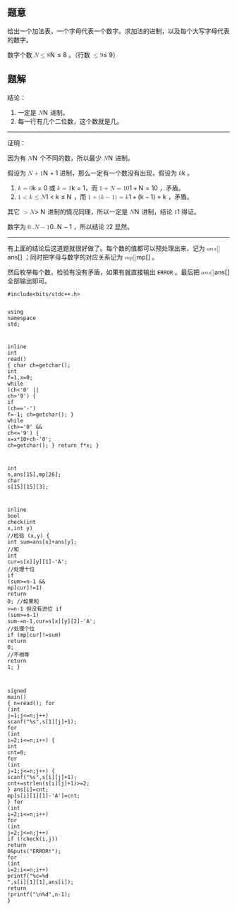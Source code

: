 <h2>题意</h2>
<p>给出一个加法表，一个字母代表一个数字。求加法的进制，以及每个大写字母代表的数字。</p>
<p>数字个数 <span><span class="katex"><span class="katex-mathml"><math xmlns="http://www.w3.org/1998/Math/MathML"><semantics><mrow><mi>N</mi><mo>≤</mo><mn>8</mn></mrow><annotation encoding="application/x-tex">N\le 8</annotation></semantics></math></span><span class="katex-html" aria-hidden="true"><span class="base"><span class="strut" style="height:0.8193em;vertical-align:-0.13597em;"></span><span class="mord mathnormal" style="margin-right:0.10903em;">N</span><span class="mspace" style="margin-right:0.2777777777777778em;"></span><span class="mrel">≤</span><span class="mspace" style="margin-right:0.2777777777777778em;"></span></span><span class="base"><span class="strut" style="height:0.64444em;vertical-align:0em;"></span><span class="mord">8</span></span></span></span></span> 。（行数 <span><span class="katex"><span class="katex-mathml"><math xmlns="http://www.w3.org/1998/Math/MathML"><semantics><mrow><mo>≤</mo><mn>9</mn></mrow><annotation encoding="application/x-tex">\le 9</annotation></semantics></math></span><span class="katex-html" aria-hidden="true"><span class="base"><span class="strut" style="height:0.7719400000000001em;vertical-align:-0.13597em;"></span><span class="mrel">≤</span><span class="mspace" style="margin-right:0.2777777777777778em;"></span></span><span class="base"><span class="strut" style="height:0.64444em;vertical-align:0em;"></span><span class="mord">9</span></span></span></span></span>）</p>
<h2>题解</h2>
<p>结论：</p>
<ol>
<li>一定是 <span><span class="katex"><span class="katex-mathml"><math xmlns="http://www.w3.org/1998/Math/MathML"><semantics><mrow><mi>N</mi></mrow><annotation encoding="application/x-tex">N</annotation></semantics></math></span><span class="katex-html" aria-hidden="true"><span class="base"><span class="strut" style="height:0.68333em;vertical-align:0em;"></span><span class="mord mathnormal" style="margin-right:0.10903em;">N</span></span></span></span></span> 进制。</li>
<li>每一行有几个二位数，这个数就是几。</li>
</ol>
<hr>
<p>证明：</p>
<p>因为有 <span><span class="katex"><span class="katex-mathml"><math xmlns="http://www.w3.org/1998/Math/MathML"><semantics><mrow><mi>N</mi></mrow><annotation encoding="application/x-tex">N</annotation></semantics></math></span><span class="katex-html" aria-hidden="true"><span class="base"><span class="strut" style="height:0.68333em;vertical-align:0em;"></span><span class="mord mathnormal" style="margin-right:0.10903em;">N</span></span></span></span></span> 个不同的数，所以最少 <span><span class="katex"><span class="katex-mathml"><math xmlns="http://www.w3.org/1998/Math/MathML"><semantics><mrow><mi>N</mi></mrow><annotation encoding="application/x-tex">N</annotation></semantics></math></span><span class="katex-html" aria-hidden="true"><span class="base"><span class="strut" style="height:0.68333em;vertical-align:0em;"></span><span class="mord mathnormal" style="margin-right:0.10903em;">N</span></span></span></span></span> 进制。</p>
<p>假设为 <span><span class="katex"><span class="katex-mathml"><math xmlns="http://www.w3.org/1998/Math/MathML"><semantics><mrow><mi>N</mi><mo>+</mo><mn>1</mn></mrow><annotation encoding="application/x-tex">N+1</annotation></semantics></math></span><span class="katex-html" aria-hidden="true"><span class="base"><span class="strut" style="height:0.76666em;vertical-align:-0.08333em;"></span><span class="mord mathnormal" style="margin-right:0.10903em;">N</span><span class="mspace" style="margin-right:0.2222222222222222em;"></span><span class="mbin">+</span><span class="mspace" style="margin-right:0.2222222222222222em;"></span></span><span class="base"><span class="strut" style="height:0.64444em;vertical-align:0em;"></span><span class="mord">1</span></span></span></span></span> 进制，那么一定有一个数没有出现，假设为 <span><span class="katex"><span class="katex-mathml"><math xmlns="http://www.w3.org/1998/Math/MathML"><semantics><mrow><mi>k</mi></mrow><annotation encoding="application/x-tex">k</annotation></semantics></math></span><span class="katex-html" aria-hidden="true"><span class="base"><span class="strut" style="height:0.69444em;vertical-align:0em;"></span><span class="mord mathnormal" style="margin-right:0.03148em;">k</span></span></span></span></span> 。</p>
<ol>
<li><span><span class="katex"><span class="katex-mathml"><math xmlns="http://www.w3.org/1998/Math/MathML"><semantics><mrow><mi>k</mi><mo>=</mo><mn>0</mn></mrow><annotation encoding="application/x-tex">k=0</annotation></semantics></math></span><span class="katex-html" aria-hidden="true"><span class="base"><span class="strut" style="height:0.69444em;vertical-align:0em;"></span><span class="mord mathnormal" style="margin-right:0.03148em;">k</span><span class="mspace" style="margin-right:0.2777777777777778em;"></span><span class="mrel">=</span><span class="mspace" style="margin-right:0.2777777777777778em;"></span></span><span class="base"><span class="strut" style="height:0.64444em;vertical-align:0em;"></span><span class="mord">0</span></span></span></span></span> 或 <span><span class="katex"><span class="katex-mathml"><math xmlns="http://www.w3.org/1998/Math/MathML"><semantics><mrow><mi>k</mi><mo>=</mo><mn>1</mn></mrow><annotation encoding="application/x-tex">k=1</annotation></semantics></math></span><span class="katex-html" aria-hidden="true"><span class="base"><span class="strut" style="height:0.69444em;vertical-align:0em;"></span><span class="mord mathnormal" style="margin-right:0.03148em;">k</span><span class="mspace" style="margin-right:0.2777777777777778em;"></span><span class="mrel">=</span><span class="mspace" style="margin-right:0.2777777777777778em;"></span></span><span class="base"><span class="strut" style="height:0.64444em;vertical-align:0em;"></span><span class="mord">1</span></span></span></span></span>，而 <span><span class="katex"><span class="katex-mathml"><math xmlns="http://www.w3.org/1998/Math/MathML"><semantics><mrow><mn>1</mn><mo>+</mo><mi>N</mi><mo>=</mo><mn>10</mn></mrow><annotation encoding="application/x-tex">1+N=10</annotation></semantics></math></span><span class="katex-html" aria-hidden="true"><span class="base"><span class="strut" style="height:0.72777em;vertical-align:-0.08333em;"></span><span class="mord">1</span><span class="mspace" style="margin-right:0.2222222222222222em;"></span><span class="mbin">+</span><span class="mspace" style="margin-right:0.2222222222222222em;"></span></span><span class="base"><span class="strut" style="height:0.68333em;vertical-align:0em;"></span><span class="mord mathnormal" style="margin-right:0.10903em;">N</span><span class="mspace" style="margin-right:0.2777777777777778em;"></span><span class="mrel">=</span><span class="mspace" style="margin-right:0.2777777777777778em;"></span></span><span class="base"><span class="strut" style="height:0.64444em;vertical-align:0em;"></span><span class="mord">1</span><span class="mord">0</span></span></span></span></span> ，矛盾。</li>
<li><span><span class="katex"><span class="katex-mathml"><math xmlns="http://www.w3.org/1998/Math/MathML"><semantics><mrow><mn>1</mn><mo>&lt;</mo><mi>k</mi><mo>≤</mo><mi>N</mi></mrow><annotation encoding="application/x-tex">1 &lt; k \le N</annotation></semantics></math></span><span class="katex-html" aria-hidden="true"><span class="base"><span class="strut" style="height:0.68354em;vertical-align:-0.0391em;"></span><span class="mord">1</span><span class="mspace" style="margin-right:0.2777777777777778em;"></span><span class="mrel">&lt;</span><span class="mspace" style="margin-right:0.2777777777777778em;"></span></span><span class="base"><span class="strut" style="height:0.83041em;vertical-align:-0.13597em;"></span><span class="mord mathnormal" style="margin-right:0.03148em;">k</span><span class="mspace" style="margin-right:0.2777777777777778em;"></span><span class="mrel">≤</span><span class="mspace" style="margin-right:0.2777777777777778em;"></span></span><span class="base"><span class="strut" style="height:0.68333em;vertical-align:0em;"></span><span class="mord mathnormal" style="margin-right:0.10903em;">N</span></span></span></span></span> ，而 <span><span class="katex"><span class="katex-mathml"><math xmlns="http://www.w3.org/1998/Math/MathML"><semantics><mrow><mn>1</mn><mo>+</mo><mo stretchy="false">(</mo><mi>k</mi><mo>−</mo><mn>1</mn><mo stretchy="false">)</mo><mo>=</mo><mi>k</mi></mrow><annotation encoding="application/x-tex">1+(k-1)=k</annotation></semantics></math></span><span class="katex-html" aria-hidden="true"><span class="base"><span class="strut" style="height:0.72777em;vertical-align:-0.08333em;"></span><span class="mord">1</span><span class="mspace" style="margin-right:0.2222222222222222em;"></span><span class="mbin">+</span><span class="mspace" style="margin-right:0.2222222222222222em;"></span></span><span class="base"><span class="strut" style="height:1em;vertical-align:-0.25em;"></span><span class="mopen">(</span><span class="mord mathnormal" style="margin-right:0.03148em;">k</span><span class="mspace" style="margin-right:0.2222222222222222em;"></span><span class="mbin">−</span><span class="mspace" style="margin-right:0.2222222222222222em;"></span></span><span class="base"><span class="strut" style="height:1em;vertical-align:-0.25em;"></span><span class="mord">1</span><span class="mclose">)</span><span class="mspace" style="margin-right:0.2777777777777778em;"></span><span class="mrel">=</span><span class="mspace" style="margin-right:0.2777777777777778em;"></span></span><span class="base"><span class="strut" style="height:0.69444em;vertical-align:0em;"></span><span class="mord mathnormal" style="margin-right:0.03148em;">k</span></span></span></span></span> ，矛盾。</li>
</ol>
<p>其它 <span><span class="katex"><span class="katex-mathml"><math xmlns="http://www.w3.org/1998/Math/MathML"><semantics><mrow><mo>&gt;</mo><mi>N</mi></mrow><annotation encoding="application/x-tex">&gt; N</annotation></semantics></math></span><span class="katex-html" aria-hidden="true"><span class="base"><span class="strut" style="height:0.5782em;vertical-align:-0.0391em;"></span><span class="mrel">&gt;</span><span class="mspace" style="margin-right:0.2777777777777778em;"></span></span><span class="base"><span class="strut" style="height:0.68333em;vertical-align:0em;"></span><span class="mord mathnormal" style="margin-right:0.10903em;">N</span></span></span></span></span> 进制的情况同理，所以一定是 <span><span class="katex"><span class="katex-mathml"><math xmlns="http://www.w3.org/1998/Math/MathML"><semantics><mrow><mi>N</mi></mrow><annotation encoding="application/x-tex">N</annotation></semantics></math></span><span class="katex-html" aria-hidden="true"><span class="base"><span class="strut" style="height:0.68333em;vertical-align:0em;"></span><span class="mord mathnormal" style="margin-right:0.10903em;">N</span></span></span></span></span> 进制，结论 <span><span class="katex"><span class="katex-mathml"><math xmlns="http://www.w3.org/1998/Math/MathML"><semantics><mrow><mn>1</mn></mrow><annotation encoding="application/x-tex">1</annotation></semantics></math></span><span class="katex-html" aria-hidden="true"><span class="base"><span class="strut" style="height:0.64444em;vertical-align:0em;"></span><span class="mord">1</span></span></span></span></span> 得证。</p>
<p>数字为 <span><span class="katex"><span class="katex-mathml"><math xmlns="http://www.w3.org/1998/Math/MathML"><semantics><mrow><mn>0..</mn><mi>N</mi><mo>−</mo><mn>1</mn></mrow><annotation encoding="application/x-tex">0..N-1</annotation></semantics></math></span><span class="katex-html" aria-hidden="true"><span class="base"><span class="strut" style="height:0.76666em;vertical-align:-0.08333em;"></span><span class="mord">0</span><span class="mord">.</span><span class="mord">.</span><span class="mord mathnormal" style="margin-right:0.10903em;">N</span><span class="mspace" style="margin-right:0.2222222222222222em;"></span><span class="mbin">−</span><span class="mspace" style="margin-right:0.2222222222222222em;"></span></span><span class="base"><span class="strut" style="height:0.64444em;vertical-align:0em;"></span><span class="mord">1</span></span></span></span></span> ，所以结论 <span><span class="katex"><span class="katex-mathml"><math xmlns="http://www.w3.org/1998/Math/MathML"><semantics><mrow><mn>2</mn></mrow><annotation encoding="application/x-tex">2</annotation></semantics></math></span><span class="katex-html" aria-hidden="true"><span class="base"><span class="strut" style="height:0.64444em;vertical-align:0em;"></span><span class="mord">2</span></span></span></span></span> 显然。</p>
<hr>
<p>有上面的结论后这道题就很好做了。每个数的值都可以预处理出来，记为 <span><span class="katex"><span class="katex-mathml"><math xmlns="http://www.w3.org/1998/Math/MathML"><semantics><mrow><mi>a</mi><mi>n</mi><mi>s</mi><mo stretchy="false">[</mo><mo stretchy="false">]</mo></mrow><annotation encoding="application/x-tex">ans[]</annotation></semantics></math></span><span class="katex-html" aria-hidden="true"><span class="base"><span class="strut" style="height:1em;vertical-align:-0.25em;"></span><span class="mord mathnormal">a</span><span class="mord mathnormal">n</span><span class="mord mathnormal">s</span><span class="mopen">[</span><span class="mclose">]</span></span></span></span></span> ；同时把字母与数字的对应关系记为 <span><span class="katex"><span class="katex-mathml"><math xmlns="http://www.w3.org/1998/Math/MathML"><semantics><mrow><mi>m</mi><mi>p</mi><mo stretchy="false">[</mo><mo stretchy="false">]</mo></mrow><annotation encoding="application/x-tex">mp[]</annotation></semantics></math></span><span class="katex-html" aria-hidden="true"><span class="base"><span class="strut" style="height:1em;vertical-align:-0.25em;"></span><span class="mord mathnormal">m</span><span class="mord mathnormal">p</span><span class="mopen">[</span><span class="mclose">]</span></span></span></span></span> 。</p>
<p>然后枚举每个数，检验有没有矛盾，如果有就直接输出 <code>ERROR</code> 。最后把 <span><span class="katex"><span class="katex-mathml"><math xmlns="http://www.w3.org/1998/Math/MathML"><semantics><mrow><mi>a</mi><mi>n</mi><mi>s</mi><mo stretchy="false">[</mo><mo stretchy="false">]</mo></mrow><annotation encoding="application/x-tex">ans[]</annotation></semantics></math></span><span class="katex-html" aria-hidden="true"><span class="base"><span class="strut" style="height:1em;vertical-align:-0.25em;"></span><span class="mord mathnormal">a</span><span class="mord mathnormal">n</span><span class="mord mathnormal">s</span><span class="mopen">[</span><span class="mclose">]</span></span></span></span></span> 全部输出即可。</p>
<pre><code class="language-cpp" data-rendered-lang="cpp"><span class="hljs-meta">#<span class="hljs-meta-keyword">include</span><span class="hljs-meta-string">&lt;bits/stdc++.h&gt;</span></span>

<span class="hljs-keyword">using</span> <span class="hljs-keyword">namespace</span> <span class="hljs-built_in">std</span>;

<span class="hljs-function"><span class="hljs-keyword">inline</span> <span class="hljs-keyword">int</span> <span class="hljs-title">read</span><span class="hljs-params">()</span>
</span>{
    <span class="hljs-keyword">char</span> ch=getchar();
    <span class="hljs-keyword">int</span> f=<span class="hljs-number">1</span>,x=<span class="hljs-number">0</span>;
    <span class="hljs-keyword">while</span> (ch&lt;<span class="hljs-string">'0'</span> || ch&gt;<span class="hljs-string">'9'</span>)
    {
        <span class="hljs-keyword">if</span> (ch==<span class="hljs-string">'-'</span>) f=<span class="hljs-number">-1</span>;
        ch=getchar();
    }
    <span class="hljs-keyword">while</span> (ch&gt;=<span class="hljs-string">'0'</span> &amp;&amp; ch&lt;=<span class="hljs-string">'9'</span>)
    {
        x=x*<span class="hljs-number">10</span>+ch-<span class="hljs-string">'0'</span>;
        ch=getchar();
    }
    <span class="hljs-keyword">return</span> f*x;
}

<span class="hljs-keyword">int</span> n,ans[<span class="hljs-number">15</span>],mp[<span class="hljs-number">26</span>];
<span class="hljs-keyword">char</span> s[<span class="hljs-number">15</span>][<span class="hljs-number">15</span>][<span class="hljs-number">3</span>];

<span class="hljs-function"><span class="hljs-keyword">inline</span> <span class="hljs-keyword">bool</span> <span class="hljs-title">check</span><span class="hljs-params">(<span class="hljs-keyword">int</span> x,<span class="hljs-keyword">int</span> y)</span> <span class="hljs-comment">//检验 (x,y)</span>
</span>{
    <span class="hljs-keyword">int</span> sum=ans[x]+ans[y]; <span class="hljs-comment">//和</span>
    <span class="hljs-keyword">int</span> cur=s[x][y][<span class="hljs-number">1</span>]-<span class="hljs-string">'A'</span>; <span class="hljs-comment">//处理十位</span>
    <span class="hljs-keyword">if</span> (sum&gt;=n<span class="hljs-number">-1</span> &amp;&amp; mp[cur]!=<span class="hljs-number">1</span>) <span class="hljs-keyword">return</span> <span class="hljs-number">0</span>; <span class="hljs-comment">//如果和 &gt;=n-1 但没有进位</span>
    <span class="hljs-keyword">if</span> (sum&gt;=n<span class="hljs-number">-1</span>) sum-=n<span class="hljs-number">-1</span>,cur=s[x][y][<span class="hljs-number">2</span>]-<span class="hljs-string">'A'</span>; <span class="hljs-comment">//处理个位</span>
    <span class="hljs-keyword">if</span> (mp[cur]!=sum) <span class="hljs-keyword">return</span> <span class="hljs-number">0</span>; <span class="hljs-comment">//不相等</span>
    <span class="hljs-keyword">return</span> <span class="hljs-number">1</span>;
}

<span class="hljs-function"><span class="hljs-keyword">signed</span> <span class="hljs-title">main</span><span class="hljs-params">()</span>
</span>{
    n=read();
    <span class="hljs-keyword">for</span> (<span class="hljs-keyword">int</span> j=<span class="hljs-number">1</span>;j&lt;=n;j++) <span class="hljs-built_in">scanf</span>(<span class="hljs-string">"%s"</span>,s[<span class="hljs-number">1</span>][j]+<span class="hljs-number">1</span>);
    <span class="hljs-keyword">for</span> (<span class="hljs-keyword">int</span> i=<span class="hljs-number">2</span>;i&lt;=n;i++)
    {
        <span class="hljs-keyword">int</span> cnt=<span class="hljs-number">0</span>;
        <span class="hljs-keyword">for</span> (<span class="hljs-keyword">int</span> j=<span class="hljs-number">1</span>;j&lt;=n;j++)
        {
            <span class="hljs-built_in">scanf</span>(<span class="hljs-string">"%s"</span>,s[i][j]+<span class="hljs-number">1</span>);
            cnt+=<span class="hljs-built_in">strlen</span>(s[i][j]+<span class="hljs-number">1</span>)&gt;=<span class="hljs-number">2</span>;
        }
        ans[i]=cnt;
        mp[s[i][<span class="hljs-number">1</span>][<span class="hljs-number">1</span>]-<span class="hljs-string">'A'</span>]=cnt;
    }
    <span class="hljs-keyword">for</span> (<span class="hljs-keyword">int</span> i=<span class="hljs-number">2</span>;i&lt;=n;i++) <span class="hljs-keyword">for</span> (<span class="hljs-keyword">int</span> j=<span class="hljs-number">2</span>;j&lt;=n;j++) <span class="hljs-keyword">if</span> (!check(i,j)) <span class="hljs-keyword">return</span> <span class="hljs-number">0</span>&amp;<span class="hljs-built_in">puts</span>(<span class="hljs-string">"ERROR!"</span>);
    <span class="hljs-keyword">for</span> (<span class="hljs-keyword">int</span> i=<span class="hljs-number">2</span>;i&lt;=n;i++) <span class="hljs-built_in">printf</span>(<span class="hljs-string">"%c=%d "</span>,s[i][<span class="hljs-number">1</span>][<span class="hljs-number">1</span>],ans[i]);
    <span class="hljs-keyword">return</span> !<span class="hljs-built_in">printf</span>(<span class="hljs-string">"\n%d"</span>,n<span class="hljs-number">-1</span>);
}
</code></pre>
